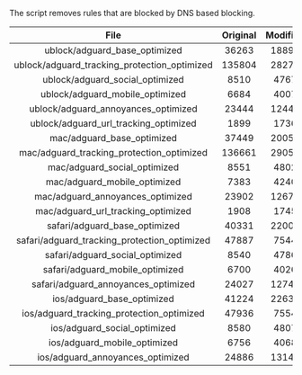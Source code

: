 The script removes rules that are blocked by DNS based blocking.


| File | Original | Modified |
|:----:|:-----:|:-----:|
| ublock/adguard_base_optimized | 36263 | 18892 |
| ublock/adguard_tracking_protection_optimized | 135804 | 28272 |
| ublock/adguard_social_optimized | 8510 | 4767 |
| ublock/adguard_mobile_optimized | 6684 | 4007 |
| ublock/adguard_annoyances_optimized | 23444 | 12441 |
| ublock/adguard_url_tracking_optimized | 1899 | 1736 |
| mac/adguard_base_optimized | 37449 | 20053 |
| mac/adguard_tracking_protection_optimized | 136661 | 29050 |
| mac/adguard_social_optimized | 8551 | 4802 |
| mac/adguard_mobile_optimized | 7383 | 4240 |
| mac/adguard_annoyances_optimized | 23902 | 12676 |
| mac/adguard_url_tracking_optimized | 1908 | 1745 |
| safari/adguard_base_optimized | 40331 | 22006 |
| safari/adguard_tracking_protection_optimized | 47887 | 7544 |
| safari/adguard_social_optimized | 8540 | 4786 |
| safari/adguard_mobile_optimized | 6700 | 4026 |
| safari/adguard_annoyances_optimized | 24027 | 12749 |
| ios/adguard_base_optimized | 41224 | 22630 |
| ios/adguard_tracking_protection_optimized | 47936 | 7554 |
| ios/adguard_social_optimized | 8580 | 4807 |
| ios/adguard_mobile_optimized | 6756 | 4068 |
| ios/adguard_annoyances_optimized | 24886 | 13141 |